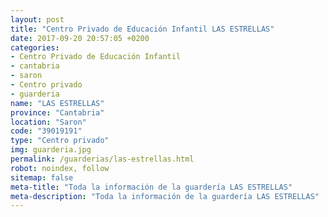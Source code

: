 ```yaml
---
layout: post
title: "Centro Privado de Educación Infantil LAS ESTRELLAS"
date: 2017-09-20 20:57:05 +0200
categories:
- Centro Privado de Educación Infantil
- cantabria
- saron
- Centro privado
- guarderia
name: "LAS ESTRELLAS"
province: "Cantabria"
location: "Saron"
code: "39019191"
type: "Centro privado"
img: guarderia.jpg
permalink: /guarderias/las-estrellas.html
robot: noindex, follow
sitemap: false
meta-title: "Toda la información de la guardería LAS ESTRELLAS"
meta-description: "Toda la información de la guardería LAS ESTRELLAS"
---
```

